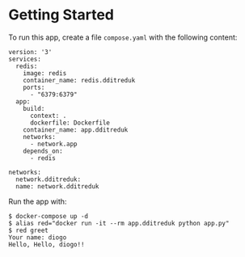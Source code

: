 # Getting Started

To run this app, create a file `compose.yaml` with the following content:

```
version: '3'
services:
  redis:
    image: redis
    container_name: redis.dditreduk
    ports:
      - "6379:6379"
  app:
    build:
      context: .
      dockerfile: Dockerfile
    container_name: app.dditreduk
    networks:
      - network.app
    depends_on:
      - redis

networks:
  network.dditreduk:
  name: network.dditreduk
```

Run the app with:

```
$ docker-compose up -d
$ alias red="docker run -it --rm app.dditreduk python app.py"
$ red greet
Your name: diogo 
Hello, Hello, diogo!!
```
